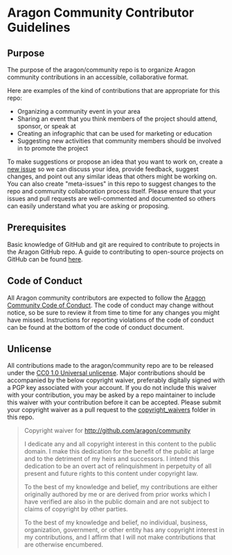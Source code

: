 # Aragon Community Contributor Guidelines  

## Purpose  
The purpose of the aragon/community repo is to organize Aragon community contributions in an accessible, collaborative format.  

Here are examples of the kind of contributions that are appropriate for this repo:  

- Organizing a community event in your area  
- Sharing an event that you think members of the project should attend, sponsor, or speak at  
- Creating an infographic that can be used for marketing or education  
- Suggesting new activities that community members should be involved in to promote the project  

To make suggestions or propose an idea that you want to work on, create a [new issue](https://github.com/aragon/community/issues) so we can discuss your idea, provide feedback, suggest changes, and point out any similar ideas that others might be working on. You can also create "meta-issues" in this repo to suggest changes to the repo and community collaboration process itself. Please ensure that your issues and pull requests are well-commented and documented so others can easily understand what you are asking or proposing.

## Prerequisites
Basic knowledge of GitHub and git are required to contribute to projects in the Aragon GitHub repo. A guide to contributing to open-source projects on GitHub can be found [here](https://opensource.guide/how-to-contribute/).  

## Code of Conduct  
All Aragon community contributors are expected to follow the [Aragon Community Code of Conduct](https://wiki.aragon.one/documentation/Code_of_Conduct/). The code of conduct may change without notice, so be sure to review it from time to time for any changes you might have missed. Instructions for reporting violations of the code of conduct can be found at the bottom of the code of conduct document.  

## Unlicense  
All contributions made to the aragon/community repo are to be released under the [CC0 1.0 Universal unlicense](https://github.com/aragon/community/blob/master/CC0_UNLICENSE). Major contributions should be accompanied by the below copyright waiver, preferably digitally signed with a PGP key associated with your account. If you do not include this waiver with your contribution, you may be asked by a repo maintainer to include this waiver with your contribution before it can be accepted. Please submit your copyright waiver as a pull request to the [copyright_waivers](https://github.com/aragon/community/tree/master/copyright_waivers) folder in this repo.

> Copyright waiver for http://github.com/aragon/community  
> 
> I dedicate any and all copyright interest in this content to the
public domain. I make this dedication for the benefit of the public at
large and to the detriment of my heirs and successors. I intend this
dedication to be an overt act of relinquishment in perpetuity of all
present and future rights to this content under copyright law.  
> 
> To the best of my knowledge and belief, my contributions are either
originally authored by me or are derived from prior works which I have
verified are also in the public domain and are not subject to claims
of copyright by other parties.  
> 
> To the best of my knowledge and belief, no individual, business,
organization, government, or other entity has any copyright interest
in my contributions, and I affirm that I will not make contributions
that are otherwise encumbered.
